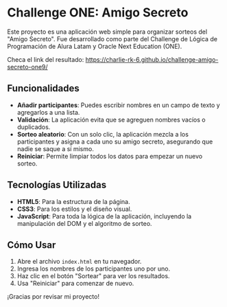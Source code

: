 # Challenge ONE: Amigo Secreto

Este proyecto es una aplicación web simple para organizar sorteos del "Amigo Secreto". Fue desarrollado como parte del Challenge de Lógica de Programación de Alura Latam y Oracle Next Education (ONE).

Checa el link del resultado: https://charlie-rk-6.github.io/challenge-amigo-secreto-one9/
## Funcionalidades

- **Añadir participantes**: Puedes escribir nombres en un campo de texto y agregarlos a una lista.
- **Validación**: La aplicación evita que se agreguen nombres vacíos o duplicados.
- **Sorteo aleatorio**: Con un solo clic, la aplicación mezcla a los participantes y asigna a cada uno su amigo secreto, asegurando que nadie se saque a sí mismo.
- **Reiniciar**: Permite limpiar todos los datos para empezar un nuevo sorteo.

## Tecnologías Utilizadas

- **HTML5**: Para la estructura de la página.
- **CSS3**: Para los estilos y el diseño visual.
- **JavaScript**: Para toda la lógica de la aplicación, incluyendo la manipulación del DOM y el algoritmo de sorteo.

## Cómo Usar

1.  Abre el archivo `index.html` en tu navegador.
2.  Ingresa los nombres de los participantes uno por uno.
3.  Haz clic en el botón "Sortear" para ver los resultados.
4.  Usa "Reiniciar" para comenzar de nuevo.

¡Gracias por revisar mi proyecto!
